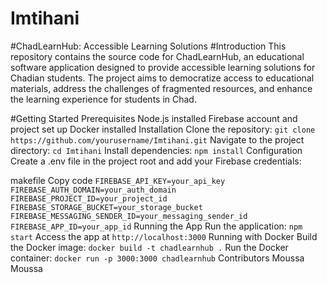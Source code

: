 # Imtihani

#ChadLearnHub: Accessible Learning Solutions
#Introduction
This repository contains the source code for ChadLearnHub, an educational software application designed to provide accessible learning solutions for Chadian students. The project aims to democratize access to educational materials, address the challenges of fragmented resources, and enhance the learning experience for students in Chad.


#Getting Started
Prerequisites
Node.js installed
Firebase account and project set up
Docker installed
Installation
Clone the repository: `git clone https://github.com/yourusername/Imtihani.git`
Navigate to the project directory: `cd Imtihani`
Install dependencies: `npm install`
Configuration
Create a .env file in the project root and add your Firebase credentials:

makefile
Copy code
`
FIREBASE_API_KEY=your_api_key
FIREBASE_AUTH_DOMAIN=your_auth_domain
FIREBASE_PROJECT_ID=your_project_id
FIREBASE_STORAGE_BUCKET=your_storage_bucket
FIREBASE_MESSAGING_SENDER_ID=your_messaging_sender_id
FIREBASE_APP_ID=your_app_id
`
Running the App
Run the application: `npm start`
Access the app at `http://localhost:3000`
Running with Docker
Build the Docker image: `docker build -t chadlearnhub .`
Run the Docker container: `docker run -p 3000:3000 chadlearnhub`
Contributors
Moussa Moussa
